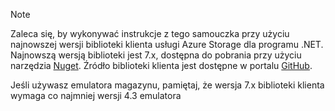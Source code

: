 > [!NOTE]
> Zaleca się, by wykonywać instrukcje z tego samouczka przy użyciu najnowszej wersji biblioteki klienta usługi Azure Storage dla programu .NET. Najnowszą wersją biblioteki jest 7.x, dostępna do pobrania przy użyciu narzędzia [Nuget](https://www.nuget.org/packages/WindowsAzure.Storage/). Źródło biblioteki klienta jest dostępne w portalu [GitHub](https://github.com/Azure/azure-storage-net).
> 
> Jeśli używasz emulatora magazynu, pamiętaj, że wersja 7.x biblioteki klienta wymaga co najmniej wersji 4.3 emulatora 
> 
> 



<!--HONumber=Nov16_HO2-->



